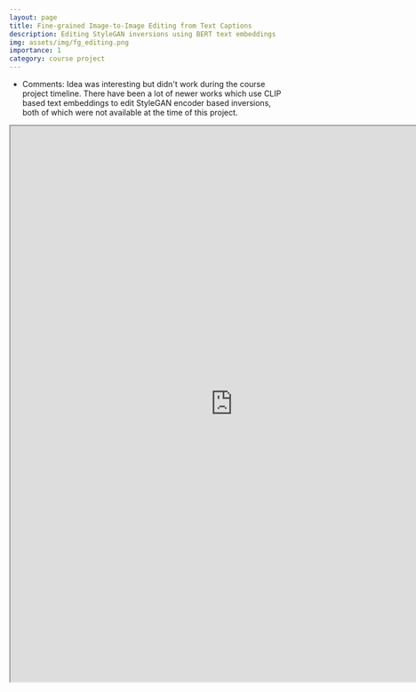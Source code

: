 ```yaml
---
layout: page
title: Fine-grained Image-to-Image Editing from Text Captions
description: Editing StyleGAN inversions using BERT text embeddings
img: assets/img/fg_editing.png
importance: 1
category: course project
---
```


- Comments: Idea was interesting but didn't work during the course project timeline. There have been a lot of newer works which use CLIP based text embeddings to edit StyleGAN encoder based inversions, both of which were not available at the time of this project. 
<iframe src="https://drive.google.com/file/d/1DtniIs6iA8HsmVm-kjKGobbP_n88j-22/preview" width="800" height="1000" allow="autoplay"></iframe>